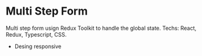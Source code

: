 # Multi Step Form
Multi step form usign Redux Toolkit to handle the global state.
Techs: React, Redux, Typescript, CSS.
- Desing responsive

